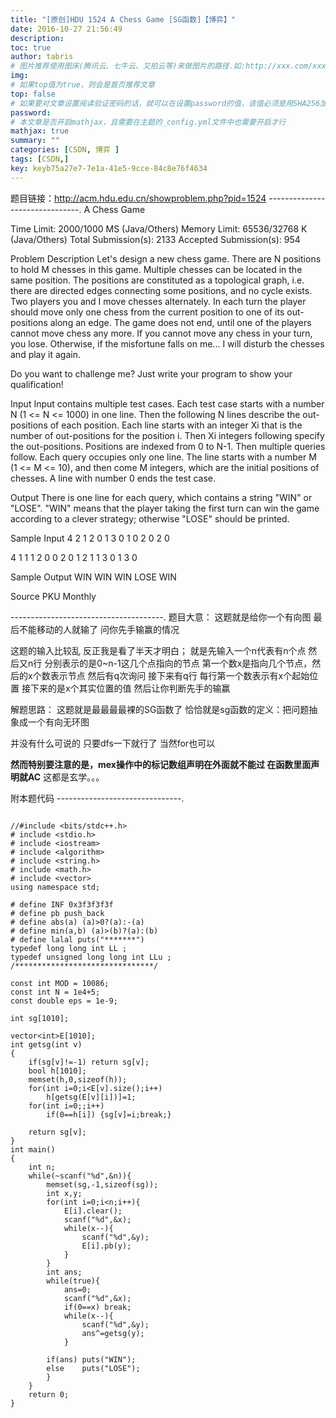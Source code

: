 ```yaml
---
title: "[原创]HDU 1524 A Chess Game [SG函数]【博弈】"
date: 2016-10-27 21:56:49
description:
toc: true
author: tabris
# 图片推荐使用图床(腾讯云、七牛云、又拍云等)来做图片的路径.如:http://xxx.com/xxx.jpg
img:
# 如果top值为true，则会是首页推荐文章
top: false
# 如果要对文章设置阅读验证密码的话，就可以在设置password的值，该值必须是用SHA256加密后的密码，防止被他人识破
password:
# 本文章是否开启mathjax，且需要在主题的_config.yml文件中也需要开启才行
mathjax: true
summary: ""
categories: [CSDN, 博弈 ]
tags: [CSDN,]
key: keyb75a27e7-7e1a-41e5-9cce-84c8e76f4634
---
```


题目链接：http://acm.hdu.edu.cn/showproblem.php?pid=1524
-------------------------------.
A Chess Game

Time Limit: 2000/1000 MS (Java/Others)    Memory Limit: 65536/32768 K (Java/Others)
Total Submission(s): 2133    Accepted Submission(s): 954


Problem Description
Let's design a new chess game. There are N positions to hold M chesses in this game. Multiple chesses can be located in the same position. The positions are constituted as a topological graph, i.e. there are directed edges connecting some positions, and no cycle exists. Two players you and I move chesses alternately. In each turn the player should move only one chess from the current position to one of its out-positions along an edge. The game does not end, until one of the players cannot move chess any more. If you cannot move any chess in your turn, you lose. Otherwise, if the misfortune falls on me... I will disturb the chesses and play it again.

Do you want to challenge me? Just write your program to show your qualification!


Input
Input contains multiple test cases. Each test case starts with a number N (1 <= N <= 1000) in one line. Then the following N lines describe the out-positions of each position. Each line starts with an integer Xi that is the number of out-positions for the position i. Then Xi integers following specify the out-positions. Positions are indexed from 0 to N-1. Then multiple queries follow. Each query occupies only one line. The line starts with a number M (1 <= M <= 10), and then come M integers, which are the initial positions of chesses. A line with number 0 ends the test case.


Output
There is one line for each query, which contains a string "WIN" or "LOSE". "WIN" means that the player taking the first turn can win the game according to a clever strategy; otherwise "LOSE" should be printed.


Sample Input
4
2 1 2
0
1 3
0
1 0
2 0 2
0

4
1 1
1 2
0
0
2 0 1
2 1 1
3 0 1 3
0


Sample Output
WIN
WIN
WIN
LOSE
WIN


Source
PKU Monthly

 --------------------------------------.
题目大意：
这题就是给你一个有向图  最后不能移动的人就输了  问你先手输赢的情况

这题的输入比较乱  反正我是看了半天才明白；
就是先输入一个n代表有n个点
然后又n行 分别表示的是0~n-1这几个点指向的节点
第一个数x是指向几个节点，然后的x个数表示节点
然后有q次询问
接下来有q行
每行第一个数表示有x个起始位置  接下来的是x个其实位置的值
然后让你判断先手的输赢

解题思路：
这题就是最最最最裸的SG函数了
恰恰就是sg函数的定义：把问题抽象成一个有向无环图

并没有什么可说的  只要dfs一下就行了  当然for也可以

**然而特别要注意的是，mex操作中的标记数组声明在外面就不能过 在函数里面声明就AC**
这都是玄学。。。

附本题代码
-------------------------------.
```

//#include <bits/stdc++.h>
# include <stdio.h>
# include <iostream>
# include <algorithm>
# include <string.h>
# include <math.h>
# include <vector>
using namespace std;

# define INF 0x3f3f3f3f
# define pb push_back
# define abs(a) (a)>0?(a):-(a)
# define min(a,b) (a)>(b)?(a):(b)
# define lalal puts("*******")
typedef long long int LL ;
typedef unsigned long long int LLu ;
/*******************************/

const int MOD = 10086;
const int N = 1e4+5;
const double eps = 1e-9;

int sg[1010];

vector<int>E[1010];
int getsg(int v)
{
    if(sg[v]!=-1) return sg[v];
    bool h[1010];
    memset(h,0,sizeof(h));
    for(int i=0;i<E[v].size();i++)
        h[getsg(E[v][i])]=1;
    for(int i=0;;i++)
        if(0==h[i]) {sg[v]=i;break;}

    return sg[v];
}
int main()
{
    int n;
    while(~scanf("%d",&n)){
        memset(sg,-1,sizeof(sg));
        int x,y;
        for(int i=0;i<n;i++){
            E[i].clear();
            scanf("%d",&x);
            while(x--){
                scanf("%d",&y);
                E[i].pb(y);
            }
        }
        int ans;
        while(true){
            ans=0;
            scanf("%d",&x);
            if(0==x) break;
            while(x--){
                scanf("%d",&y);
                ans^=getsg(y);
            }

        if(ans) puts("WIN");
        else    puts("LOSE");
        }
    }
    return 0;
}

```
